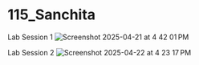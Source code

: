 # 115_Sanchita

Lab Session 1
![Screenshot 2025-04-21 at 4 42 01 PM](https://github.com/user-attachments/assets/c2f686d0-a098-4bf1-b9f6-124f374a2240)

Lab Session 2
![Screenshot 2025-04-22 at 4 23 17 PM](https://github.com/user-attachments/assets/7e936571-dba5-42f9-89f2-9a79a53277b3)
